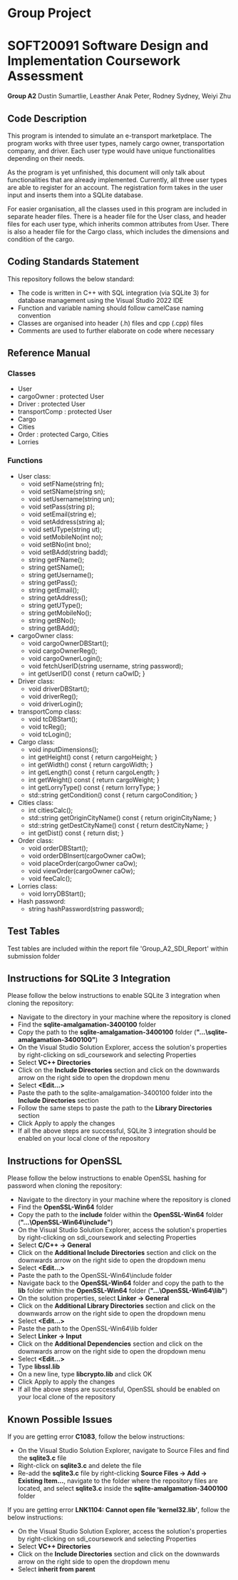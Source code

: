 # Group Project
# SOFT20091 Software Design and Implementation Coursework Assessment
**Group A2** Dustin Sumartlie, Leasther Anak Peter, Rodney Sydney, Weiyi Zhu

## Code Description
This program is intended to simulate an e-transport marketplace. The program works with three user types, namely cargo owner, transportation company, and driver. Each user type would have unique functionalities depending on their needs.

As the program is yet unfinished, this document will only talk about functionalities that are already implemented. Currently, all three user types are able to register for an account. The registration form takes in the user input and inserts them into a SQLite database.

For easier organisation, all the classes used in this program are included in separate header files. There is a header file for the User class, and header files for each user type, which inherits common attributes from User. There is also a header file for the Cargo class, which includes the dimensions and condition of the cargo.

## Coding Standards Statement
This repository follows the below standard:
- The code is written in C++ with SQL integration (via SQLite 3) for database management using the Visual Studio 2022 IDE
- Function and variable naming should follow camelCase naming convention
- Classes are organised into header (.h) files and cpp (.cpp) files
- Comments are used to further elaborate on code where necessary

## Reference Manual
### Classes
- User
- cargoOwner : protected User
- Driver : protected User
- transportComp : protected User
- Cargo
- Cities
- Order : protected Cargo, Cities
- Lorries

### Functions
- User class: 
  - void setFName(string fn);
  - void setSName(string sn);
  - void setUsername(string un);
  - void setPass(string p);
  - void setEmail(string e);
  - void setAddress(string a);
  - void setUType(string ut);
  - void setMobileNo(int no);
  - void setBNo(int bno);
  - void setBAdd(string badd);
  - string getFName();
  - string getSName();
  - string getUsername();
  - string getPass();
  - string getEmail();
  - string getAddress();
  - string getUType();
  - string getMobileNo();
  - string getBNo();
  - string getBAdd();
- cargoOwner class:
  - void cargoOwnerDBStart();
  - void cargoOwnerReg();
  - void cargoOwnerLogin();
  - void fetchUserID(string username, string password);
  - int getUserID() const { return caOwID; }
- Driver class:
  - void driverDBStart();
  - void driverReg();
  - void driverLogin();
- transportComp class:
  - void tcDBStart();
  - void tcReg();
  - void tcLogin();
- Cargo class:
  - void inputDimensions();
  - int getHeight() const { return cargoHeight; }
  - int getWidth() const { return cargoWidth; }
  - int getLength() const { return cargoLength; }
  - int getWeight() const { return cargoWeight; }
  - int getLorryType() const { return lorryType; }
  - std::string getCondition() const { return cargoCondition; }
- Cities class:
  - int citiesCalc();
  - std::string getOriginCityName() const { return originCityName; }
  - std::string getDestCityName() const { return destCityName; }
  - int getDist() const { return dist; }
- Order class:
  - void orderDBStart();
  - void orderDBInsert(cargoOwner caOw);
  - void placeOrder(cargoOwner caOw);
  - void viewOrder(cargoOwner caOw);
  - void feeCalc();
- Lorries class:
  - void lorryDBStart();
- Hash password:
  - string hashPassword(string password);
  
## Test Tables
Test tables are included within the report file 'Group_A2_SDI_Report' within submission folder

## Instructions for SQLite 3 Integration
Please follow the below instructions to enable SQLite 3 integration when cloning the repository:
- Navigate to the directory in your machine where the repository is cloned
- Find the **sqlite-amalgamation-3400100** folder
- Copy the path to the **sqlite-amalgamation-3400100** folder (**"...\sqlite-amalgamation-3400100"**)
- On the Visual Studio Solution Explorer, access the solution's properties by right-clicking on sdi_coursework and selecting Properties
- Select **VC++ Directories**
- Click on the **Include Directories** section and click on the downwards arrow on the right side to open the dropdown menu
- Select **<Edit...>**
- Paste the path to the sqlite-amalgamation-3400100 folder into the **Include Directories** section
- Follow the same steps to paste the path to the **Library Directories** section
- Click Apply to apply the changes
- If all the above steps are successful, SQLite 3 integration should be enabled on your local clone of the repository

## Instructions for OpenSSL
Please follow the below instructions to enable OpenSSL hashing for password when cloning the repository:
- Navigate to the directory in your machine where the repository is cloned
- Find the **OpenSSL-Win64** folder
- Copy the path to the **include** folder within the **OpenSSL-Win64** folder (**"...\OpenSSL-Win64\include"**)
- On the Visual Studio Solution Explorer, access the solution's properties by right-clicking on sdi_coursework and selecting Properties
- Select **C/C++ -> General**
- Click on the **Additional Include Directories** section and click on the downwards arrow on the right side to open the dropdown menu
- Select **<Edit...>**
- Paste the path to the OpenSSL-Win64\include folder
- Navigate back to the **OpenSSL-Win64** folder and copy the path to the **lib** folder within the **OpenSSL-Win64** folder (**"...\OpenSSL-Win64\lib"**)
- On the solution properties, select **Linker -> General**
- Click on the **Additional Library Directories** section and click on the downwards arrow on the right side to open the dropdown menu
- Select **<Edit...>**
- Paste the path to the OpenSSL-Win64\lib folder
- Select **Linker -> Input**
- Click on the **Additional Dependencies** section and click on the downwards arrow on the right side to open the dropdown menu
- Select **<Edit...>**
- Type **libssl.lib**
- On a new line, type **libcrypto.lib** and click OK
- Click Apply to apply the changes
- If all the above steps are successful, OpenSSL should be enabled on your local clone of the repository

## Known Possible Issues
If you are getting error **C1083**, follow the below instructions:
- On the Visual Studio Solution Explorer, navigate to Source Files and find the **sqlite3.c** file
- Right-click on **sqlite3.c** and delete the file
- Re-add the **sqlite3.c** file by right-clicking **Source Files -> Add -> Existing Item...**, navigate to the folder where the repository files are located, and select **sqlite3.c** inside the **sqlite-amalgamation-3400100** folder

If you are getting error **LNK1104: Cannot open file 'kernel32.lib'**, follow the below instructions:
- On the Visual Studio Solution Explorer, access the solution's properties by right-clicking on sdi_coursework and selecting Properties
- Select **VC++ Directories**
- Click on the **Include Directories** section and click on the downwards arrow on the right side to open the dropdown menu
- Select **inherit from parent**
